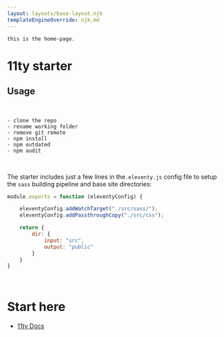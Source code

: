 ```yaml
---
layout: layouts/base-layout.njk
templateEngineOverride: njk,md
---
```

`this is the home-page.`

# 11ty starter

## Usage
<br/>

``` 
- clone the repo
- rename working folder
- remove git remote
- npm install
- npm outdated
- npm audit
```
<br/>

The starter includes just a few lines in the`.eleventy.js` config file to setup the `sass` building pipeline and base site directories:

```js
module.exports = function (eleventyConfig) {

    eleventyConfig.addWatchTarget("./src/sass/");
    eleventyConfig.addPassthroughCopy("./src/css");

    return {
        dir: {
            input: "src",
            output: "public"
        }
    }
}
``` 
<br/>

# Start here
- [11ty Docs](https://www.11ty.dev/docs/)